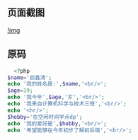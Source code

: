 ## 页面截图
[!img](https://raw.githubusercontent.com/aqiuxintao/hello-the-world/main/%E5%B1%8F%E5%B9%95%E6%88%AA%E5%9B%BE%202023-11-07%20213846.png)



## 原码
```php
  <?php
$name='邱鑫涛';
echo '我的姓名是:',$name,'<br/>';
$age=19;
echo '我今年',$age,'岁','<br/>';
echo '我来自计算机科学与技术三班','<br/>';
echo '<hr/>';
$hobby='在空闲时间学点dp';
echo '我的爱好是',$hobby,'<br/>';
echo '希望能够在今年初步了解前后端','<br/>';
```
